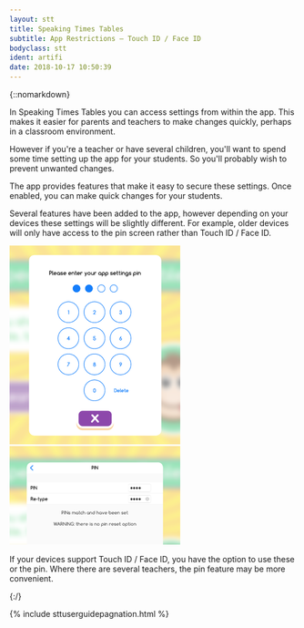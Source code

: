 ```yaml
---
layout: stt
title: Speaking Times Tables
subtitle: App Restrictions – Touch ID / Face ID
bodyclass: stt
ident: artifi
date: 2018-10-17 10:50:39
---
```

{::nomarkdown}
<p>
	In Speaking Times Tables you can access settings from within the app. This makes it easier for parents and teachers to make changes quickly, perhaps in a classroom environment.
</p>
<p>
	However if you're a teacher or have several children, you'll want to spend some time setting up the app for your students. So you'll probably wish to prevent unwanted changes.
</p>
<p>
	The app provides features that make it easy to secure these settings. Once enabled, you can make quick changes for your students.
</p>
<p>
	Several features have been added to the app, however depending on your devices these settings will be slightly different. For example, older devices will only have access to the pin screen rather than Touch ID / Face ID.
</p>
<div class="container-table">
	<div class="row table-row">
		<div class="col-xs-12 col-sm-6 full-height" style="">
	        <div class="center-block">
	        	<a href="{{ site.baseurl }}/static/stt_userguides/ipad-login.png" class="thickbox">
					<img title="Speaking Times Tables Parent Gate / Login" height="349" width="300" src="/static/img-300/ipad-login.png">
				</a>
			</div>
		</div>
		<div class="col-xs-12 col-sm-6 full-height mobile-pt" style="">
			 <div class="center-block">
	        	<a href="{{ site.baseurl }}/static/stt_userguides/ipad-settings-pin.png" class="thickbox">
				<img title="Speaking Times Tables Pin screen" height="173" width="300" src="/static/img-300/ipad-settings-pin.png">
				</a>
			</div>
		</div>
	</div>
</div>
<p>
	If your devices support Touch ID / Face ID, you have the option to use these or the pin. Where there are several teachers, the pin feature may be more convenient.
</p>
{:/}

{% include sttuserguidepagnation.html %}



